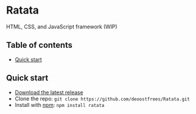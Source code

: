 # Ratata

HTML, CSS, and JavaScript framework (WIP)

## Table of contents

- [Quick start](#quick-start)

## Quick start

- [Download the latest release](https://github.com/deoostfrees/Ratata/releases)
- Clone the repo: `git clone https://github.com/deoostfrees/Ratata.git`
- Install with [npm](https://www.npmjs.com): `npm install ratata`

